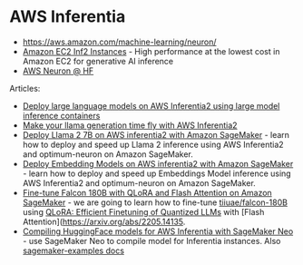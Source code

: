 # AWS Inferentia

* <https://aws.amazon.com/machine-learning/neuron/>
* [Amazon EC2 Inf2 Instances](https://aws.amazon.com/ec2/instance-types/inf2/) - High performance at the lowest cost in Amazon EC2 for generative AI inference
* [AWS Neuron @ HF](https://huggingface.co/aws-neuron)

Articles:

* [Deploy large language models on AWS Inferentia2 using large model inference containers](https://aws.amazon.com/blogs/machine-learning/deploy-large-language-models-on-aws-inferentia2-using-large-model-inference-containers/)
* [Make your llama generation time fly with AWS Inferentia2](https://huggingface.co/blog/inferentia-llama2)
* [Deploy Llama 2 7B on AWS inferentia2 with Amazon SageMaker](https://www.philschmid.de/inferentia2-llama-7b) - learn how to deploy and speed up Llama 2 inference using AWS Inferentia2 and optimum-neuron on Amazon SageMaker.
* [Deploy Embedding Models on AWS inferentia2 with Amazon SageMaker](https://www.philschmid.de/inferentia2-embeddings) - learn how to deploy and speed up Embeddings Model inference using AWS Inferentia2 and optimum-neuron on Amazon SageMaker.
* [Fine-tune Falcon 180B with QLoRA and Flash Attention on Amazon SageMaker](https://www.philschmid.de/sagemaker-falcon-180b-qlora) - we are going to learn how to fine-tune [tiiuae/falcon-180B](https://huggingface.co/tiiuae/falcon-180B) using [QLoRA: Efficient Finetuning of Quantized LLMs](https://arxiv.org/abs/2305.14314) with [Flash Attention](https://arxiv.org/abs/2205.14135.
* [Compiling HuggingFace models for AWS Inferentia with SageMaker Neo](https://github.com/aws/amazon-sagemaker-examples/blob/main/sagemaker_neo_compilation_jobs/deploy_huggingface_model_on_Inf1_instance/inf1_bert_compile_and_deploy.ipynb) - use SageMaker Neo to compile model for Inferentia instances.  Also [sagemaker-examples docs](https://sagemaker-examples.readthedocs.io/en/latest/sagemaker_neo_compilation_jobs/deploy_huggingface_model_on_Inf1_instance/inf1_bert_compile_and_deploy.html)